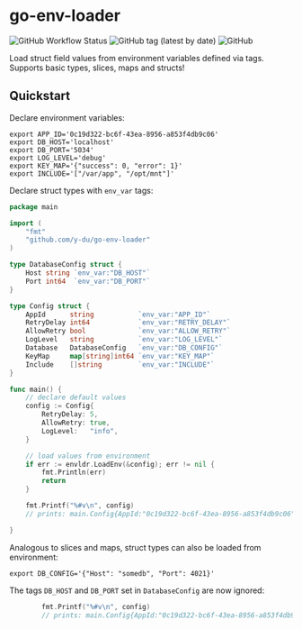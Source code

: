 go-env-loader
=======

![GitHub Workflow Status](https://img.shields.io/github/workflow/status/y-du/go-env-loader/Tests?label=test)
![GitHub tag (latest by date)](https://img.shields.io/github/v/tag/y-du/go-env-loader)
![GitHub](https://img.shields.io/github/license/y-du/go-env-loader)


Load struct field values from environment variables defined via tags. Supports basic types, slices, maps and structs!

Quickstart
---

Declare environment variables:

```shell
export APP_ID='0c19d322-bc6f-43ea-8956-a853f4db9c06'
export DB_HOST='localhost'
export DB_PORT='5034'
export LOG_LEVEL='debug'
export KEY_MAP='{"success": 0, "error": 1}'
export INCLUDE='["/var/app", "/opt/mnt"]'
```

Declare struct types with `env_var` tags:

```go
package main

import (
	"fmt"
	"github.com/y-du/go-env-loader"
)

type DatabaseConfig struct {
	Host string `env_var:"DB_HOST"`
	Port int64  `env_var:"DB_PORT"`
}

type Config struct {
	AppId      string           `env_var:"APP_ID"`
	RetryDelay int64            `env_var:"RETRY_DELAY"`
	AllowRetry bool             `env_var:"ALLOW_RETRY"`
	LogLevel   string           `env_var:"LOG_LEVEL"`
	Database   DatabaseConfig   `env_var:"DB_CONFIG"`
	KeyMap     map[string]int64 `env_var:"KEY_MAP"`
	Include    []string         `env_var:"INCLUDE"`
}

func main() {
	// declare default values
	config := Config{
		RetryDelay: 5,
		AllowRetry: true,
		LogLevel:   "info",
	}

	// load values from environment
	if err := envldr.LoadEnv(&config); err != nil {
		fmt.Println(err)
		return
	}

	fmt.Printf("%#v\n", config)
	// prints: main.Config{AppId:"0c19d322-bc6f-43ea-8956-a853f4db9c06", RetryDelay:5, AllowRetry:true, LogLevel:"debug", Database:main.DatabaseConfig{Host:"localhost", Port:5034}, KeyMap:map[string]int64{"error":1, "success":0}, Include:[]string{"/var/app", "/opt/mnt"}}

}
```

Analogous to slices and maps, struct types can also be loaded from environment:

```shell
export DB_CONFIG='{"Host": "somedb", "Port": 4021}'
```

The tags `DB_HOST` and `DB_PORT` set in `DatabaseConfig` are now ignored:

```go
        fmt.Printf("%#v\n", config)
        // prints: main.Config{AppId:"0c19d322-bc6f-43ea-8956-a853f4db9c06", RetryDelay:5, AllowRetry:true, LogLevel:"debug", Database:main.DatabaseConfig{Host:"somedb", Port:4021}, KeyMap:map[string]int64{"error":1, "success":0}, Include:[]string{"/var/app", "/opt/mnt"}}
```
